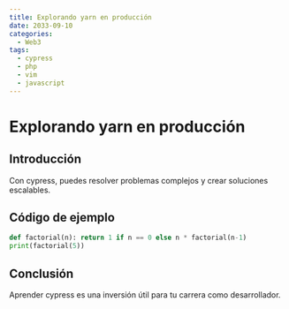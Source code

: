 ```yaml
---
title: Explorando yarn en producción
date: 2033-09-10
categories:
  - Web3
tags:
  - cypress
  - php
  - vim
  - javascript
---
```


# Explorando yarn en producción

## Introducción

Con cypress, puedes resolver problemas complejos y crear soluciones escalables.

## Código de ejemplo

```python
def factorial(n): return 1 if n == 0 else n * factorial(n-1)
print(factorial(5))
```

## Conclusión

Aprender cypress es una inversión útil para tu carrera como desarrollador.